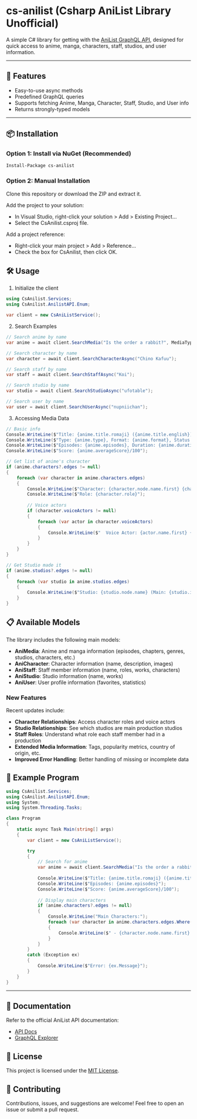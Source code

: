 # cs-anilist (Csharp AniList Library Unofficial)

A simple C# library for getting with the [AniList GraphQL API](https://anilist.co/graphiql), designed for quick access to anime, manga, characters, staff, studios, and user information.

---

## 🚀 Features

- Easy-to-use async methods
- Predefined GraphQL queries
- Supports fetching Anime, Manga, Character, Staff, Studio, and User info
- Returns strongly-typed models

---

## 📦 Installation

### Option 1: Install via NuGet (Recommended)

```bash
Install-Package cs-anilist
```

### Option 2: Manual Installation
Clone this repository or download the ZIP and extract it.

Add the project to your solution:

- In Visual Studio, right-click your solution > Add > Existing Project...
- Select the CsAnilist.csproj file.

Add a project reference:

- Right-click your main project > Add > Reference...
- Check the box for CsAnilist, then click OK.

## 🛠️ Usage
1. Initialize the client
```csharp
using CsAnilist.Services;
using CsAnilist.AnilistAPI.Enum;

var client = new CsAniListService();
```

2. Search Examples

```csharp
// Search anime by name
var anime = await client.SearchMedia("Is the order a rabbit?", MediaType.ANIME);

// Search character by name
var character = await client.SearchCharacterAsync("Chino Kafuu");

// Search staff by name
var staff = await client.SearchStaffAsync("Koi");

// Search studio by name
var studio = await client.SearchStudioAsync("ufotable");

// Search user by name
var user = await client.SearchUserAsync("nupniichan");
```

3. Accessing Media Data

```csharp
// Basic info
Console.WriteLine($"Title: {anime.title.romaji} ({anime.title.english})");
Console.WriteLine($"Type: {anime.type}, Format: {anime.format}, Status: {anime.status}");
Console.WriteLine($"Episodes: {anime.episodes}, Duration: {anime.duration} minutes");
Console.WriteLine($"Score: {anime.averageScore}/100");

// Get list of anime's character
if (anime.characters?.edges != null) 
{
    foreach (var character in anime.characters.edges)
    {
        Console.WriteLine($"Character: {character.node.name.first} {character.node.name.last}");
        Console.WriteLine($"Role: {character.role}");
        
        // Voice actors
        if (character.voiceActors != null)
        {
            foreach (var actor in character.voiceActors)
            {
                Console.WriteLine($"  Voice Actor: {actor.name.first} {actor.name.last} ({actor.language})");
            }
        }
    }
}

// Get Studio made it
if (anime.studios?.edges != null)
{
    foreach (var studio in anime.studios.edges)
    {
        Console.WriteLine($"Studio: {studio.node.name} (Main: {studio.isMain})");
    }
}
```

## 📋 Available Models

The library includes the following main models:

- **AniMedia**: Anime and manga information (episodes, chapters, genres, studios, characters, etc.)
- **AniCharacter**: Character information (name, description, images)
- **AniStaff**: Staff member information (name, roles, works, characters)
- **AniStudio**: Studio information (name, works)
- **AniUser**: User profile information (favorites, statistics)

### New Features

Recent updates include:

- **Character Relationships**: Access character roles and voice actors
- **Studio Relationships**: See which studios are main production studios
- **Staff Roles**: Understand what role each staff member had in a production
- **Extended Media Information**: Tags, popularity metrics, country of origin, etc.
- **Improved Error Handling**: Better handling of missing or incomplete data

## 🧪 Example Program

```csharp
using CsAnilist.Services;
using CsAnilist.AnilistAPI.Enum;
using System;
using System.Threading.Tasks;

class Program
{
    static async Task Main(string[] args)
    {
        var client = new CsAniListService();

        try
        {
            // Search for anime
            var anime = await client.SearchMedia("Is the order a rabbit? Bloom", MediaType.ANIME);
            
            Console.WriteLine($"Title: {anime.title.romaji} ({anime.title.english})");
            Console.WriteLine($"Episodes: {anime.episodes}");
            Console.WriteLine($"Score: {anime.averageScore}/100");
            
            // Display main characters
            if (anime.characters?.edges != null)
            {
                Console.WriteLine("Main Characters:");
                foreach (var character in anime.characters.edges.Where(c => c.role == "MAIN").Take(3))
                {
                    Console.WriteLine($" - {character.node.name.first} {character.node.name.last}");
                }
            }
        }
        catch (Exception ex)
        {
            Console.WriteLine($"Error: {ex.Message}");
        }
    }
}
```

---

## 📖 Documentation
Refer to the official AniList API documentation:
- [API Docs](https://anilist.gitbook.io/anilist-apiv2-docs)
- [GraphQL Explorer](https://anilist.co/graphiql)

## 📄 License
This project is licensed under the [MIT License](https://github.com/nupniichan/cs-anilist/blob/main/LICENSE).

## 🤝 Contributing
Contributions, issues, and suggestions are welcome! Feel free to open an issue or submit a pull request.
